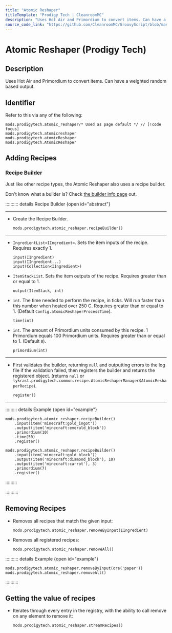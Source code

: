 ```yaml
---
title: "Atomic Reshaper"
titleTemplate: "Prodigy Tech | CleanroomMC"
description: "Uses Hot Air and Primordium to convert items. Can have a weighted random based output."
source_code_link: "https://github.com/CleanroomMC/GroovyScript/blob/master/src/main/java/com/cleanroommc/groovyscript/compat/mods/prodigytech/AtomicReshaper.java"
---
```


# Atomic Reshaper (Prodigy Tech)

## Description

Uses Hot Air and Primordium to convert items. Can have a weighted random based output.

## Identifier

Refer to this via any of the following:

```groovy:no-line-numbers {1}
mods.prodigytech.atomic_reshaper/* Used as page default */ // [!code focus]
mods.prodigytech.atomicreshaper
mods.prodigytech.atomicReshaper
mods.prodigytech.AtomicReshaper
```


## Adding Recipes

### Recipe Builder

Just like other recipe types, the Atomic Reshaper also uses a recipe builder.

Don't know what a builder is? Check [the builder info page](../../getting_started/builder.md) out.

:::::::::: details Recipe Builder {open id="abstract"}

---

- Create the Recipe Builder.

    ```groovy:no-line-numbers
    mods.prodigytech.atomic_reshaper.recipeBuilder()
    ```

---

- `IngredientList<IIngredient>`. Sets the item inputs of the recipe. Requires exactly 1.

    ```groovy:no-line-numbers
    input(IIngredient)
    input(IIngredient...)
    input(Collection<IIngredient>)
    ```

- `ItemStackList`. Sets the item outputs of the recipe. Requires greater than or equal to 1.

    ```groovy:no-line-numbers
    output(ItemStack, int)
    ```

- `int`. The time needed to perform the recipe, in ticks. Will run faster than this number when heated over 250 C. Requires greater than or equal to 1. (Default `Config.atomicReshaperProcessTime`).

    ```groovy:no-line-numbers
    time(int)
    ```

- `int`. The amount of Primordium units consumed by this recipe. 1 Primordium equals 100 Primordium units. Requires greater than or equal to 1. (Default `0`).

    ```groovy:no-line-numbers
    primordium(int)
    ```

---

- First validates the builder, returning `null` and outputting errors to the log file if the validation failed, then registers the builder and returns the registered object. (returns `null` or `lykrast.prodigytech.common.recipe.AtomicReshaperManager$AtomicReshaperRecipe`).

    ```groovy:no-line-numbers
    register()
    ```

---

::::::::: details Example {open id="example"}
```groovy:no-line-numbers
mods.prodigytech.atomic_reshaper.recipeBuilder()
    .input(item('minecraft:gold_ingot'))
    .output(item('minecraft:emerald_block'))
    .primordium(10)
    .time(50)
    .register()

mods.prodigytech.atomic_reshaper.recipeBuilder()
    .input(item('minecraft:gold_block'))
    .output(item('minecraft:diamond_block'), 10)
    .output(item('minecraft:carrot'), 3)
    .primordium(7)
    .register()
```

:::::::::

::::::::::

## Removing Recipes

- Removes all recipes that match the given input:

    ```groovy:no-line-numbers
    mods.prodigytech.atomic_reshaper.removeByInput(IIngredient)
    ```

- Removes all registered recipes:

    ```groovy:no-line-numbers
    mods.prodigytech.atomic_reshaper.removeAll()
    ```

:::::::::: details Example {open id="example"}
```groovy:no-line-numbers
mods.prodigytech.atomic_reshaper.removeByInput(ore('paper'))
mods.prodigytech.atomic_reshaper.removeAll()
```

::::::::::

## Getting the value of recipes

- Iterates through every entry in the registry, with the ability to call remove on any element to remove it:

    ```groovy:no-line-numbers
    mods.prodigytech.atomic_reshaper.streamRecipes()
    ```
